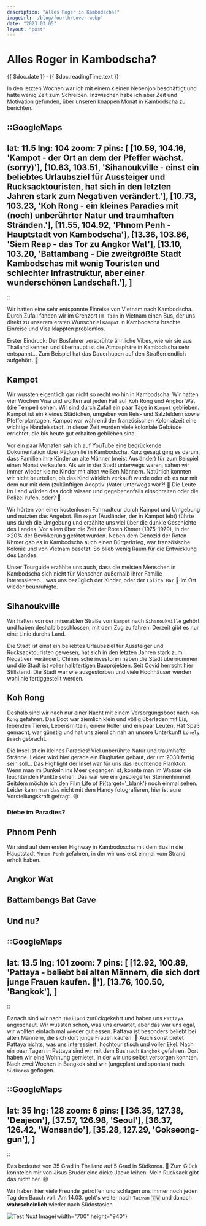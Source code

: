```yaml
---
description: "Alles Roger in Kambodscha?"
imageUrl: '/blog/fourth/cover.webp'
date: "2023.03.05"
layout: "post"
---
```


# Alles Roger in Kambodscha?
{{ $doc.date }} · {{ $doc.readingTime.text }}

In den letzten Wochen war ich mit einem kleinen Nebenjob beschäftigt 
und hatte wenig Zeit zum Schreiben. Inzwischen habe ich aber Zeit und Motivation 
gefunden, über unseren knappen Monat in Kambodscha zu berichten. 

::GoogleMaps
---
lat: 11.5
lng: 104
zoom: 7
pins: [
  [10.59, 104.16, 'Kampot - der Ort an dem der Pfeffer wächst. (sorry)'],
  [10.63, 103.51, 'Sihanoukville - einst ein beliebtes Urlaubsziel für 
  Aussteiger und Rucksacktouristen, hat sich in den letzten Jahren stark zum 
  Negativen verändert.'],
  [10.73, 103.23, 'Koh Rong - ein kleines Paradies mit (noch) unberührter Natur 
  und traumhaften Stränden.'],
  [11.55, 104.92, 'Phnom Penh - Hauptstadt von Kambodscha'],
  [13.36, 103.86, 'Siem Reap - das Tor zu Angkor Wat'],
  [13.10, 103.20, 'Battambang - Die zweitgrößte Stadt Kambodschas mit wenig 
  Touristen und schlechter Infrastruktur, aber einer wunderschönen Landschaft.'],
  ]
---
::

Wir hatten eine sehr entspannte Einreise von Vietnam nach Kambodscha. 
Durch Zufall fanden wir im Grenzort `Hà Tiên` in Vietnam einen Bus, 
der uns direkt zu unserem ersten Wunschziel `Kampot` in Kambodscha brachte. 
Einreise und Visa klappten problemlos. 

Erster Eindruck: Der Busfahrer versprühte ähnliche Vibes, wie wir sie aus 
Thailand kennen und überhaupt ist die Atmosphäre in Kambodscha sehr entspannt... 
Zum Beispiel hat das Dauerhupen auf den Straßen endlich aufgehört. 🧘

## Kampot
Wir wussten eigentlich gar nicht so recht wo hin in Kambodscha. Wir hatten vier 
Wochen Visa und wollten auf jeden Fall auf Koh Rong und Angkor Wat (die Tempel) 
sehen. Wir sind durch Zufall ein paar Tage in `Kampot` geblieben. 
Kampot ist ein kleines Städtchen, umgeben von Reis- und Salzfeldern sowie 
Pfefferplantagen. Kampot war während der französischen Kolonialzeit eine wichtige 
Handelsstadt. In dieser Zeit wurden viele koloniale Gebäude errichtet, die bis 
heute gut erhalten geblieben sind. 

Vor ein paar Monaten sah ich auf YouTube eine bedrückende Dokumentation über 
Pädophilie in Kambodscha. Kurz gesagt ging es darum, dass Familien ihre Kinder 
an alte Männer (meist Ausländer) für zum Beispiel einen Monat verkaufen. 
Als wir in der Stadt unterwegs waren, sahen wir immer wieder kleine Kinder mit 
alten weißen Männern. Natürlich konnten wir nicht beurteilen, ob das Kind 
wirklich verkauft wurde oder ob es nur mit dem nur mit dem 
(zukünftigen Adoptiv-)Vater unterwegs war?! 🤷 Die Leute im Land würden das 
doch wissen und gegebenenfalls einschreiten oder die Polizei rufen, oder? 🤔

Wir hörten von einer kostenlosen Fahrradtour durch Kampot und Umgebung und 
nutzten das Angebot. Ein `expat` (Ausländer, der in Kampot lebt) führte uns 
durch die Umgebung und erzählte uns viel über die dunkle Geschichte des Landes.
Vor allem über die Zeit der Roten Khmer (1975-1979), in der >20% der Bevölkerung 
getötet wurden. Neben dem Genozid der Roten Khmer gab es in Kambodscha auch 
einen Bürgerkrieg, war französische Kolonie und von Vietnam besetzt. 
So blieb wenig Raum für die Entwicklung des Landes.

Unser Tourguide erzählte uns auch, dass die meisten Menschen in Kambodscha
sich nicht für Menschen außerhalb ihrer Familie interessieren... 
was uns bezüglich der Kinder, oder der `Lolita Bar` 🤮 im Ort wieder beunruhigte.

## Sihanoukville
Wir hatten von der miserablen Straße von `Kampot` nach `Sihanoukville` gehört
und haben deshalb beschlossen, mit dem Zug zu fahren. 
Derzeit gibt es nur eine Linie durchs Land.

Die Stadt ist einst ein beliebtes Urlaubsziel für Aussteiger und Rucksacktouristen
gewesen, hat sich in den letzten Jahren stark zum Negativen verändert.
Chinesische investoren haben die Stadt übernommen und die Stadt ist voller
halbfertigen Bauprojekten. Seit Covid herrscht hier Stillstand. 
Die Stadt war wie ausgestorben und viele Hochhäuser werden wohl nie 
fertiggestellt werden.

## Koh Rong
Deshalb sind wir nach nur einer Nacht mit einem Versorgungsboot nach `Koh Rong` 
gefahren. Das Boot war ziemlich klein und völlig überladen mit Eis, 
lebenden Tieren, Lebensmitteln, einem Roller und ein paar Leuten.
Hat Spaß gemacht, war günstig und hat uns ziemlich nah an unsere Unterkunft 
`Lonely Beach` gebracht.

Die Insel ist ein kleines Paradies! Viel unberührte Natur und traumhafte 
Strände. Leider wird hier gerade ein Flughafen gebaut, der um 2030 fertig
sein soll... Das Highlight der Insel war für uns das leuchtende Plankton.
Wenn man im Dunkeln ins Meer gegangen ist, konnte man im Wasser die leuchtenden
Punkte sehen. Das war wie ein gespiegelter Sternenhimmel. Seitdem möchte ich 
den Film [Life of Pi](https://youtu.be/3IXceCpA18M?t=30){target='_blank'} noch einmal sehen.
Leider kann man das nicht mit dem Handy fotografieren, 
hier ist eure Vorstellungskraft gefragt. 😅

### Diebe im Paradies?

## Phnom Penh
Wir sind auf dem ersten Highway in Kambodoscha mit dem Bus in die Hauptstadt
`Phnom Penh` gefahren, in der wir uns erst einmal vom Strand erholt haben.

## Angkor Wat
## Battambangs Bat Cave

## Und nu?
::GoogleMaps
---
lat: 13.5
lng: 101
zoom: 7
pins: [
  [12.92, 100.89, 'Pattaya - beliebt bei alten Männern, die sich dort junge 
  Frauen kaufen. 🥴'],
  [13.76, 100.50, 'Bangkok'],
  ]
---
::

Danach sind wir nach `Thailand` zurückgekehrt und haben uns `Pattaya` 
angeschaut. Wir wussten schon, was uns erwartet, aber das war uns egal, 
wir wollten einfach mal wieder gut essen. Pattaya ist besonders beliebt bei 
alten Männern, die sich dort junge Frauen kaufen. 🥴 Auch sonst bietet Pattaya
nichts, was uns interessiert, hochtouristisch und voller Ekel.
Nach ein paar Tagen in Pattaya sind wir mit dem Bus nach `Bangkok` gefahren. 
Dort haben wir eine Wohnung gemietet, in der wir uns selbst 
versorgen konnten. Nach zwei Wochen in Bangkok sind wir (ungeplant und 
spontan) nach `Südkorea` geflogen.

::GoogleMaps
---
lat: 35
lng: 128
zoom: 6
pins: [
  [36.35, 127.38, 'Deajeon'],
  [37.57, 126.98, 'Seoul'],
  [36.37, 126.42, 'Wonsando'],
  [35.28, 127.29, 'Gokseong-gun'],
  ]
---
::


Das bedeutet von 35 Grad in Thailand auf 5 Grad in Südkorea. 🥶 
Zum Glück konnteich mir von Jisus Bruder eine dicke Jacke leihen. 
Mein Rucksack gibt das nicht her. 😅

Wir haben hier viele Freunde getroffen und schlagen uns immer noch jeden Tag 
den Bauch voll. Am 14.03. geht's weiter nach `Taiwan` 🇹🇼 und danach 
**wahrscheinlich** wieder nach Südostasien.

![Test Nuxt Image](/jisuBeach.jpeg){width="700" height="940"}
